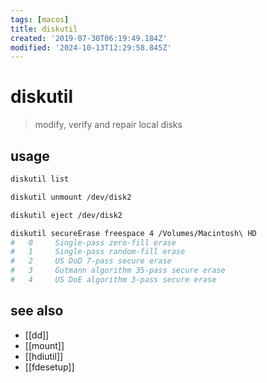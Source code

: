 ```yaml
---
tags: [macos]
title: diskutil
created: '2019-07-30T06:19:49.184Z'
modified: '2024-10-13T12:29:58.845Z'
---
```


# diskutil

> modify, verify and repair local disks

## usage

```sh
diskutil list

diskutil unmount /dev/disk2

diskutil eject /dev/disk2

diskutil secureErase freespace 4 /Volumes/Macintosh\ HD
#   0     Single-pass zero-fill erase
#   1     Single-pass random-fill erase
#   2     US DoD 7-pass secure erase
#   3     Gutmann algorithm 35-pass secure erase
#   4     US DoE algorithm 3-pass secure erase
```

## see also

- [[dd]]
- [[mount]]
- [[hdiutil]]
- [[fdesetup]]
